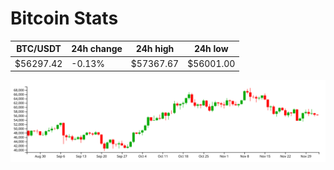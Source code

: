 # Bitcoin Stats

BTC/USDT|24h change|24h high|24h low|
|---|---|---|---|
|$56297.42|-0.13%|$57367.67|$56001.00|

<img src="./chart.svg">
